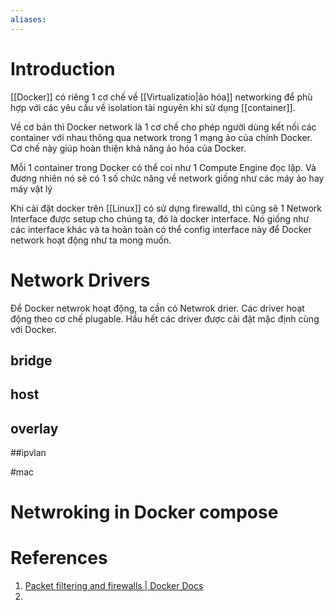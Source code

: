 ```yaml
---
aliases:
---
```

# Introduction

[[Docker]] có riêng 1 cơ chế về [[Virtualizatio|ảo hóa]] networking để phù hợp với các yêu cầu về isolation tài nguyên khi sử dụng [[container]].

Về cơ bản thì Docker network là 1 cơ chế cho phép người dùng kết nối các container với nhau thông qua network trong 1 mạng ảo của chính Docker. Cơ chế này giúp hoàn thiện khả năng ảo hóa của Docker.

Mỗi 1 container trong Docker có thể coi như 1 Compute Engine đọc lập. Và đương nhiên nó sẽ có 1 số chức năng về network giống như các máy ảo hay máy vật lý

Khi cài đặt docker trên [[Linux]] có sử dựng firewalld, thì cũng sẽ 1 Network Interface được setup cho chúng ta, đó là docker interface. Nó giống như các interface khác và ta hoàn toàn có thể config interface này để Docker network hoạt động như ta mong muốn.

# Network Drivers

Để Docker netwrok hoạt động, ta cần có Netwrok drier. Các driver hoạt động theo cơ chế plugable. Hầu hết các driver được cài đặt mặc định cùng với Docker.

## bridge
## host

## overlay

##ipvlan

#mac

# Netwroking in Docker compose



# References
1. [Packet filtering and firewalls | Docker Docs](https://docs.docker.com/network/packet-filtering-firewalls/)
2. 